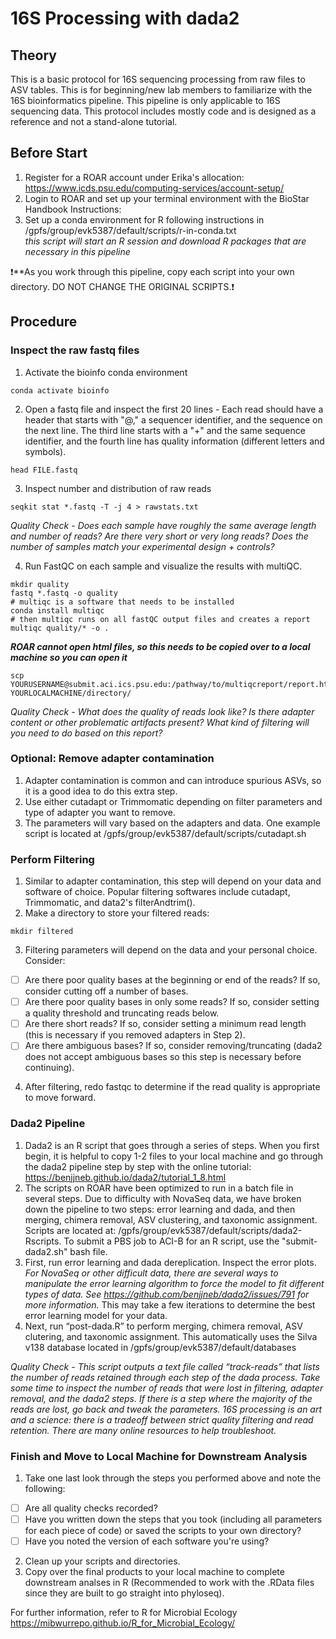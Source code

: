 # 16S Processing with dada2

## Theory
This is a basic protocol for 16S sequencing processing from raw files to ASV tables. This is for beginning/new lab members to familiarize with the 16S bioinformatics pipeline. This pipeline is only applicable to 16S sequencing data. This protocol includes mostly code and is designed as a reference and not a stand-alone tutorial.

## Before Start

1. Register for a ROAR account under Erika's allocation: https://www.icds.psu.edu/computing-services/account-setup/
2. Login to ROAR and set up your terminal environment with the BioStar Handbook Instructions: 
3. Set up a conda environment for R following instructions in /gpfs/group/evk5387/default/scripts/r-in-conda.txt  
*this script will start an R session and download R packages that are necessary in this pipeline*

❗**As you work through this pipeline, copy each script into your own directory. DO NOT CHANGE THE ORIGINAL SCRIPTS.❗

## Procedure

### Inspect the raw fastq files

1. Activate the bioinfo conda environment  

``` conda activate bioinfo ```  

2. Open a fastq file and inspect the first 20 lines - Each read should have a header that starts with "@," a sequencer identifier, and the sequence on the next line. The third line starts with a "+" and the same sequence identifier, and the fourth line has quality information (different letters and symbols).  

``` head FILE.fastq ```  

3. Inspect number and distribution of raw reads  

``` seqkit stat *.fastq -T -j 4 > rawstats.txt ```  

*Quality Check - Does each sample have roughly the same average length and number of reads? Are there very short or very long reads? Does the number of samples match your experimental design + controls?*

4. Run FastQC on each sample and visualize the results with multiQC.

``` # make a new directory to store fastQC output files
mkdir quality
fastq *.fastq -o quality
# multiqc is a software that needs to be installed
conda install multiqc
# then multiqc runs on all fastQC output files and creates a report
multiqc quality/* -o .
```

***ROAR cannot open html files, so this needs to be copied over to a local machine so you can open it***

```# on your local terminal
scp YOURUSERNAME@submit.aci.ics.psu.edu:/pathway/to/multiqcreport/report.html YOURLOCALMACHINE/directory/
```

*Quality Check - What does the quality of reads look like? Is there adapter content or other problematic artifacts present? What kind of filtering will you need to do based on this report?*

### Optional: Remove adapter contamination

1. Adapter contamination is common and can introduce spurious ASVs, so it is a good idea to do this extra step. 
2. Use either cutadapt or Trimmomatic depending on filter parameters and type of adapter you want to remove. 
3. The parameters will vary based on the adapters and data. One example script is located at /gpfs/group/evk5387/default/scripts/cutadapt.sh

### Perform Filtering

1. Similar to adapter contamination, this step will depend on your data and software of choice. Popular filtering softwares include cutadapt, Trimmomatic, and data2's filterAndtrim().
2. Make a directory to store your filtered reads:

``` mkdir filtered ```

3. Filtering parameters will depend on the data and your personal choice. Consider:
- [ ] Are there poor quality bases at the beginning or end of the reads? If so, consider cutting off a number of bases.
- [ ] Are there poor quality bases in only some reads? If so, consider setting a quality threshold and truncating reads below.
- [ ] Are there short reads? If so, consider setting a minimum read length (this is necessary if you removed adapters in Step 2).
- [ ] Are there ambiguous bases? If so, consider removing/truncating (dada2 does not accept ambiguous bases so this step is necessary before continuing).

4. After filtering, redo fastqc to determine if the read quality is appropriate to move forward.

### Dada2 Pipeline
1. Dada2 is an R script that goes through a series of steps. When you first begin, it is helpful to copy 1-2 files to your local machine and go through the dada2 pipeline step by step with the online tutorial: https://benjjneb.github.io/dada2/tutorial_1_8.html
2. The scripts on ROAR have been optimized to run in a batch file in several steps. Due to difficulty with NovaSeq data, we have broken down the pipeline to two steps: error learning and dada, and then merging, chimera removal, ASV clustering, and taxonomic assignment. Scripts are located at: /gpfs/group/evk5387/default/scripts/dada2-Rscripts. To submit a PBS job to ACI-B for an R script, use the "submit-dada2.sh" bash file.
3. First, run error learning and dada dereplication. Inspect the error plots. *For NovaSeq or other difficult data, there are several ways to manipulate the error learning algorithm to force the model to fit different types of data. See https://github.com/benjjneb/dada2/issues/791 for more information.* This may take a few iterations to determine the best error learning model for your data. 
4. Next, run “post-dada.R” to perform merging, chimera removal, ASV clutering, and taxonomic assignment. This automatically uses the Silva v138 database located in /gpfs/group/evk5387/default/databases

*Quality Check - This script outputs a text file called “track-reads” that lists the number of reads retained through each step of the dada process. Take some time to inspect the number of reads that were lost in filtering, adapter removal, and the dada2 steps. If there is a step where the majority of the reads are lost, go back and tweak the parameters. 16S processing is an art and a science: there is a tradeoff between strict quality filtering and read retention. There are many online resources to help troubleshoot.*

### Finish and Move to Local Machine for Downstream Analysis
1. Take one last look through the steps you performed above and note the following: 
- [ ] Are all quality checks recorded?
- [ ] Have you written down the steps that you took (including all parameters for each piece of code) or saved the scripts to your own directory?
- [ ] Have you noted the version of each software you're using?
2. Clean up your scripts and directories.
3. Copy over the final products to your local machine to complete downstream analses in R (Recommended to work with the .RData files since they are built to go straight into phyloseq).

For further information, refer to R for Microbial Ecology
https://mibwurrepo.github.io/R_for_Microbial_Ecology/
